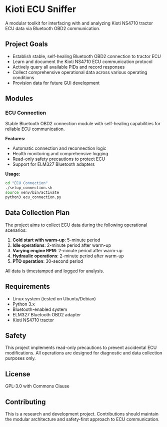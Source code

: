 # Kioti ECU Sniffer

A modular toolkit for interfacing with and analyzing Kioti NS4710 tractor ECU data via Bluetooth OBD2 communication.

## Project Goals

- Establish stable, self-healing Bluetooth OBD2 connection to tractor ECU
- Learn and document the Kioti NS4710 ECU communication protocol
- Actively query all available PIDs and record responses
- Collect comprehensive operational data across various operating conditions
- Provision data for future GUI development

## Modules

### ECU Connection

Stable Bluetooth OBD2 connection module with self-healing capabilities for reliable ECU communication.

**Features:**
- Automatic connection and reconnection logic
- Health monitoring and comprehensive logging
- Read-only safety precautions to protect ECU
- Support for ELM327 Bluetooth adapters

**Usage:**
```bash
cd "ECU Connection"
./setup_connection.sh
source venv/bin/activate
python3 ecu_connection.py
```

## Data Collection Plan

The project aims to collect ECU data during the following operational scenarios:

1. **Cold start with warm-up**: 5-minute period
2. **Idle operations**: 2-minute period after warm-up
3. **Varying engine RPM**: 2-minute period after warm-up
4. **Hydraulic operations**: 2-minute period after warm-up
5. **PTO operation**: 30-second period

All data is timestamped and logged for analysis.

## Requirements

- Linux system (tested on Ubuntu/Debian)
- Python 3.x
- Bluetooth-enabled system
- ELM327 Bluetooth OBD2 adapter
- Kioti NS4710 tractor

## Safety

This project implements read-only precautions to prevent accidental ECU modifications. All operations are designed for diagnostic and data collection purposes only.

## License

GPL-3.0 with Commons Clause

## Contributing

This is a research and development project. Contributions should maintain the modular architecture and safety-first approach to ECU communication.
